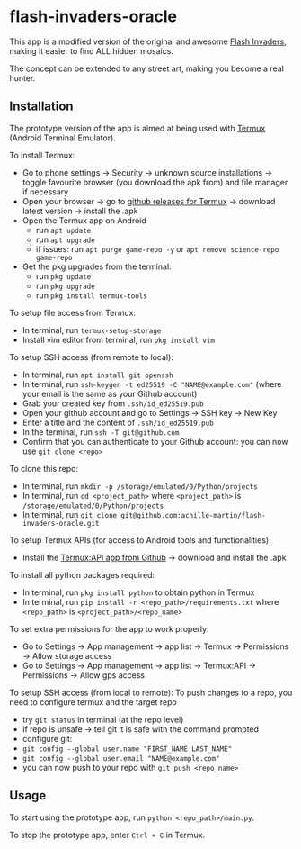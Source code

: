 # flash-invaders-oracle

This app is a modified version of the original and awesome [Flash Invaders](https://space-invaders.com/flashinvaders/), making it easier to find ALL hidden mosaics.

The concept can be extended to any street art, making you become a real hunter.

## Installation

The prototype version of the app is aimed at being used with [Termux](https://github.com/termux/termux-app) (Android Terminal Emulator).

To install Termux:
* Go to phone settings -> Security -> unknown source installations -> toggle favourite browser (you download the apk from) and file manager if necessary
* Open your browser -> go to [github releases for Termux](https://github.com/termux/termux-app/releases) -> download latest version -> install the .apk
* Open the Termux app on Android
  * run `apt update`
  * run `apt upgrade`
  * if issues: run `apt purge game-repo -y` or `apt remove science-repo game-repo`
* Get the pkg upgrades from the terminal:   
  * run `pkg update`
  * run `pkg upgrade`
  * run `pkg install termux-tools`

To setup file access from Termux:
* In terminal, run `termux-setup-storage`
* Install vim editor from terminal, run `pkg install vim`

To setup SSH access (from remote to local):
* In terminal, run `apt install git openssh`
* In terminal, run `ssh-keygen -t ed25519 -C "NAME@example.com"` (where your email is the same as your Github account)
* Grab your created key from `.ssh/id_ed25519.pub`
* Open your github account and go to Settings → SSH key → New Key
* Enter a title and the content of  `.ssh/id_ed25519.pub`
* In the terminal, run `ssh -T git@github.com`
* Confirm that you can authenticate to your Github account: you can now use `git clone <repo>`

To clone this repo:
* In terminal, run `mkdir -p /storage/emulated/0/Python/projects`
* In terminal, run `cd <project_path>` where `<project_path>` is `/storage/emulated/0/Python/projects`
* In terminal, run `git clone git@github.com:achille-martin/flash-invaders-oracle.git`

To setup Termux APIs (for access to Android tools and functionalities):
* Install the [Termux:API app from Github](https://github.com/termux/termux-api/releases) -> download and install the .apk

To install all python packages required:
* In terminal, run `pkg install python` to obtain python in Termux
* In terminal, run `pip install -r <repo_path>/requirements.txt` where `<repo_path>` is `<project_path>/<repo_name>`

To set extra permissions for the app to work properly:
* Go to Settings -> App management -> app list -> Termux -> Permissions -> Allow storage access
* Go to Settings -> App management -> app list -> Termux:API -> Permissions -> Allow gps access

To setup SSH access (from local to remote):
To push changes to a repo, you need to configure termux and the target repo
* try `git status` in terminal (at the repo level)
* if repo is unsafe → tell git it is safe with the command prompted
* configure git:
 * `git config --global user.name "FIRST_NAME LAST_NAME"`
 * `git config --global user.email "NAME@example.com"`
* you can now push to your repo with `git push <repo_name>`

## Usage

To start using the prototype app, run `python <repo_path>/main.py`.

To stop the prototype app, enter `Ctrl + C` in Termux.
